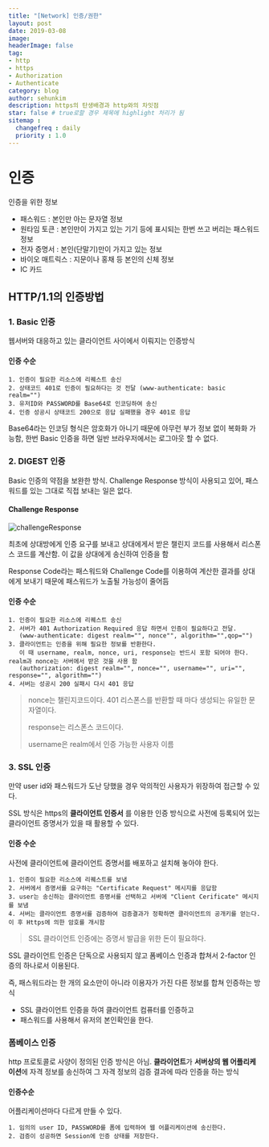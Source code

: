 ```yaml
---
title: "[Network] 인증/권한"
layout: post
date: 2019-03-08
image:
headerImage: false
tag:
- http
- https
- Authorization
- Authenticate
category: blog
author: sehunkim
description: https의 탄생배경과 http와의 차잇점
star: false # true로할 경우 제목에 highlight 처리가 됨
sitemap :
  changefreq : daily
  priority : 1.0
---
```


# 인증
인증을 위한 정보

- 패스워드 : 본인만 아는 문자열 정보
- 원타임 토큰 : 본인만이 가지고 있는 기기 등에 표시되는 한번 쓰고 버리는 패스워드 정보
- 전자 증명서 : 본인(단말기)만이 가지고 있는 정보
- 바이오 매트릭스 : 지문이나 홍채 등 본인의 신체 정보
- IC 카드

## HTTP/1.1의 인증방법

### 1. Basic 인증
웹서버와 대응하고 있는 클라이언트 사이에서 이뤄지는 인증방식

#### 인증 수순

```
1. 인증이 필요한 리소스에 리퀘스트 송신
2. 상태코드 401로 인증이 필요하다는 것 전달 (www-authenticate: basic realm="")
3. 유저ID와 PASSWORD를 Base64로 인코딩하여 송신
4. 인증 성공시 상태코드 200으로 응답 실패했을 경우 401로 응답
```

Base64라는 인코딩 형식은 암호화가 아니기 때문에 아무런 부가 정보 없이 복화화 가능함, 한번 Basic 인증을 하면 일반 브라우저에서는 로그아웃 할 수 없다.

### 2. DIGEST 인증

Basic 인증의 약점을 보완한 방식. Challenge Response 방식이 사용되고 있어, 패스워드를 있는 그대로 직접 보내는 일은 없다.

#### Challenge Response
![challengeResponse](http://ocw.metu.edu.tr/pluginfile.php/2647/mod_resource/content/0/data%20protection%20II/chapterVII/002-4_1.jpg)

최초에 상대방에게 인증 요구를 보내고 상대에게서 받은 챌린지 코드를 사용해서 리스폰스 코드를 계산함. 이 값을 상대에게 송신하여 인증을 함

 Response Code라는 패스워드와 Challenge Code를 이용하여 계산한 결과를 상대에게 보내기 때문에 패스워드가 노출될 가능성이 줄어듬

#### 인증 수순

```
1. 인증이 필요한 리소스에 리퀘스트 송신
2. 서버가 401 Authorization Required 응답 하면서 인증이 필요하다고 전달.
   (www-authenticate: digest realm="", nonce"", algorithm="",qop="")
3. 클라이언트는 인증을 위해 필요한 정보를 반환한다.
   이 때 username, realm, nonce, uri, response는 반드시 포함 되어야 한다. realm과 nonce는 서버에서 받은 것을 사용 함
   (authorization: digest realm="", nonce="", username="", uri="", response="", algorithm="")
4. 서버는 성공시 200 실패시 다시 401 응답
```

> nonce는 챌린지코드이다. 401 리스폰스를 반환할 때 마다 생성되는 유일한 문자열이다.
>
> response는 리스폰스 코드이다.
>
> username은 realm에서 인증 가능한 사용자 이름



### 3. SSL 인증
만약 user id와 패스워드가 도난 당했을 경우 악의적인 사용자가 위장하여 접근할 수 있다.

SSL 방식은 https의 **클라이언트 인증서** 를 이용한 인증 방식으로 사전에 등록되어 있는 클라이언트 증명서가 있을 때 활용할 수 있다.


#### 인증 수순
사전에 클라이언트에 클라이언트 증명서를 배포하고 설치해 놓아야 한다.

```
1. 인증이 필요한 리소스에 리퀘스트를 보냄
2. 서버에서 증명서를 요구하는 "Certificate Request" 메시지를 응답함
3. user는 송신하는 클라이언트 증명서를 선택하고 서버에 "Client Cerificate" 메시지를 보냄
4. 서버는 클라이언트 증명서를 검증하여 검증결과가 정확하면 클라이언트의 공개키를 얻는다. 이 후 Https에 의한 암호를 개시함
```

> SSL 클라이언트 인증에는 증명서 발급을 위한 돈이 필요하다.

SSL 클라이언트 인증은 단독으로 사용되지 않고 폼베이스 인증과 합쳐서 2-factor 인증의 하나로서 이용된다.

즉,  패스워드라는 한 개의 요소만이 아니라 이용자가 가진 다른 정보를 합쳐 인증하는 방식

- SSL 클라이언트 인증을 하여 클라이언트 컴퓨터를 인증하고
- 패스워드를 사용해서 유저의 본인확인을 한다.



### 폼베이스 인증
http 프로토콜로 사양이 정의된 인증 방식은 아님. **클라이언트**가 **서버상의 웹 어플리케이션**에 자격 정보를 송신하여 그 자격 정보의 검증 결과에 따라 인증을 하는 방식

#### 인증수순
어플리케이션마다 다르게 만들 수 있다.

```
1. 임의의 user ID, PASSWORD를 폼에 입력하여 웹 어플리케이션에 송신한다.
2. 검증이 성공하면 Session에 인증 상태를 저장한다.
```
